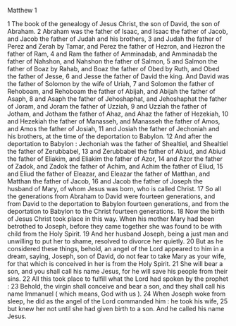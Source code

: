 Matthew 1

1	The book of the genealogy of Jesus Christ, the son of David, the son of Abraham.
2	Abraham was the father of Isaac, and Isaac the father of Jacob, and Jacob the father of Judah and his brothers,
3	and Judah the father of Perez and Zerah by Tamar, and Perez the father of Hezron, and Hezron the father of Ram,
4	and Ram the father of Amminadab, and Amminadab the father of Nahshon, and Nahshon the father of Salmon,
5	and Salmon the father of Boaz by Rahab, and Boaz the father of Obed by Ruth, and Obed the father of Jesse,
6	and Jesse the father of David the king. And David was the father of Solomon by the wife of Uriah,
7	and Solomon the father of Rehoboam, and Rehoboam the father of Abijah, and Abijah the father of Asaph,
8	and Asaph the father of Jehoshaphat, and Jehoshaphat the father of Joram, and Joram the father of Uzziah,
9	and Uzziah the father of Jotham, and Jotham the father of Ahaz, and Ahaz the father of Hezekiah,
10	and Hezekiah the father of Manasseh, and Manasseh the father of Amos, and Amos the father of Josiah,
11	and Josiah the father of Jechoniah and his brothers, at the time of the deportation to Babylon.
12	And after the deportation to Babylon : Jechoniah was the father of Shealtiel, and Shealtiel the father of Zerubbabel,
13	and Zerubbabel the father of Abiud, and Abiud the father of Eliakim, and Eliakim the father of Azor,
14	and Azor the father of Zadok, and Zadok the father of Achim, and Achim the father of Eliud,
15	and Eliud the father of Eleazar, and Eleazar the father of Matthan, and Matthan the father of Jacob,
16	and Jacob the father of Joseph the husband of Mary, of whom Jesus was born, who is called Christ.
17	So all the generations from Abraham to David were fourteen generations, and from David to the deportation to Babylon fourteen generations, and from the deportation to Babylon to the Christ fourteen generations.
18	Now the birth of Jesus Christ took place in this way. When his mother Mary had been betrothed to Joseph, before they came together she was found to be with child from the Holy Spirit.
19	And her husband Joseph, being a just man and unwilling to put her to shame, resolved to divorce her quietly.
20	But as he considered these things, behold, an angel of the Lord appeared to him in a dream, saying, Joseph, son of David, do not fear to take Mary as your wife, for that which is conceived in her is from the Holy Spirit.
21	She will bear a son, and you shall call his name Jesus, for he will save his people from their sins.
22	All this took place to fulfill what the Lord had spoken by the prophet :
23	Behold, the virgin shall conceive and bear a son, and they shall call his name Immanuel ( which means, God with us ).
24	When Joseph woke from sleep, he did as the angel of the Lord commanded him : he took his wife,
25	but knew her not until she had given birth to a son. And he called his name Jesus.


